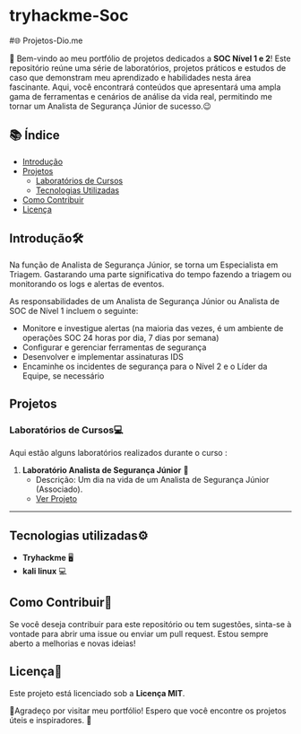 # tryhackme-Soc

#🌐 Projetos-Dio.me


👋 Bem-vindo ao meu portfólio de projetos dedicados a **SOC Nível 1 e 2**! Este repositório reúne uma série de laboratórios, projetos práticos e estudos de caso que demonstram meu aprendizado e habilidades nesta área fascinante. Aqui, você encontrará conteúdos que apresentará uma ampla gama de ferramentas e cenários de análise da vida real, permitindo me tornar um Analista de Segurança Júnior de sucesso.:wink:  

## 📚 Índice

- [Introdução](#introdução)
- [Projetos](#projetos)
  - [Laboratórios de Cursos](#laboratórios-de-cursos)
  - [Tecnologias Utilizadas](#tecnologias-utilizadas)
- [Como Contribuir](#como-contribuir)
- [Licença](#licença)

##  Introdução🛠️


   Na função de Analista de Segurança Júnior, se torna um Especialista em Triagem. Gastarando uma parte significativa do  tempo fazendo a triagem ou monitorando os logs e alertas de eventos.

As responsabilidades de um Analista de Segurança Júnior ou Analista de SOC de Nível 1 incluem o seguinte:

- Monitore e investigue alertas (na maioria das vezes, é um ambiente de operações SOC 24 horas por dia, 7 dias por semana)
- Configurar e gerenciar ferramentas de segurança
- Desenvolver e implementar assinaturas IDS
- Encaminhe os incidentes de segurança para o Nível 2 e o Líder da Equipe, se necessário

## Projetos

###  Laboratórios de Cursos💻

 Aqui estão alguns laboratórios realizados durante o curso  :

1. **Laboratório Analista de Segurança Júnior** 🚀
   - Descrição: Um dia na vida de um Analista de Segurança Júnior (Associado).
   - [Ver Projeto](https://github.com/EdcarlosdeJesus/Um-dia-na-vida-de-um-Analista-de-Seguran-a-J-nior-Associado-/blob/main/README.md )


  


---
 
 ##  Tecnologias utilizadas⚙️

- **Tryhackme** 🖥️
- **kali linux** :computer:
 
 

##  Como Contribuir🤝

Se você deseja contribuir para este repositório ou tem sugestões, sinta-se à vontade para abrir uma issue ou enviar um pull request. Estou sempre aberto a melhorias e novas ideias!

##  Licença📜

Este projeto está licenciado sob a **Licença MIT**. 


🙏Agradeço por visitar meu portfólio! Espero que você encontre os projetos úteis e inspiradores. 🌟
